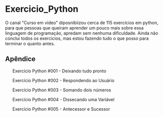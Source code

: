 
# Exercicio_Python

O canal "Curso em video" diposnibiizou cerca de 115 exercícios em python, para que pessoas que queiram aprender um pouco mais sobre essa linguagem de programação, apredam sem nenhuma dificuldade.
Ainda não conclui todos os exercicios, mas estou fazendo tudo o que posso para terminar o quanto antes.
## Apêndice 
<ul> Exercício Python #001 - Deixando tudo pronto
</ul>
<ul> Exercício Python #002 - Respondendo ao Usuário
</ul>
<ul> Exercício Python #003 - Somando dois números
</ul>
<ul> Exercício Python #004 - Dissecando uma Variável
</ul>
<ul> Exercício Python #005 - Antecessor e Sucessor
</ul>
